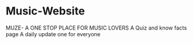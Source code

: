 # Music-Website
MUZE- A ONE STOP PLACE FOR MUSIC LOVERS
A Quiz and know facts page 
A daily update one for everyone

